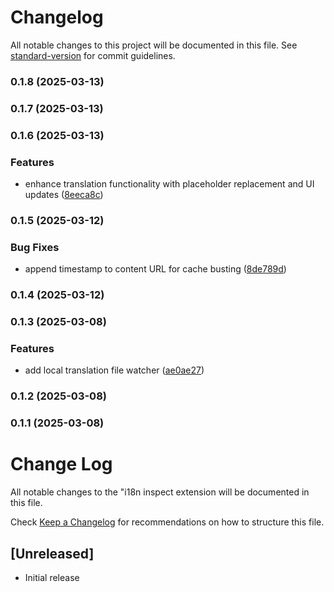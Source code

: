 # Changelog

All notable changes to this project will be documented in this file. See [standard-version](https://github.com/conventional-changelog/standard-version) for commit guidelines.

### 0.1.8 (2025-03-13)

### 0.1.7 (2025-03-13)

### 0.1.6 (2025-03-13)


### Features

* enhance translation functionality with placeholder replacement and UI updates ([8eeca8c](https://github.com/neverEndy/vscode-i18n-inspect/commit/8eeca8c245a1702352aaebb34730fea928093d69))

### 0.1.5 (2025-03-12)


### Bug Fixes

* append timestamp to content URL for cache busting ([8de789d](https://github.com/neverEndy/vscode-i18n-inspect/commit/8de789d59976ebcf194df6422c1d3aad09539d49))

### 0.1.4 (2025-03-12)

### 0.1.3 (2025-03-08)


### Features

* add local translation file watcher ([ae0ae27](https://github.com/neverEndy/vscode-i18n-inspect/commit/ae0ae27eebaed3c2dd1b416d59a16f8c4ddf3c24))

### 0.1.2 (2025-03-08)

### 0.1.1 (2025-03-08)

# Change Log

All notable changes to the "i18n inspect extension will be documented in this file.

Check [Keep a Changelog](http://keepachangelog.com/) for recommendations on how to structure this file.

## [Unreleased]

- Initial release
